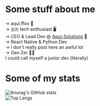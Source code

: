 # Some stuff about me
-> aqui.ffoo 🤠
<br>
-> 🇧🇷 tech enthusiast 🖥️
<br>
-> CEO & Lead Dev @ [Aqui-Solutions](https://www.github.com/Aqui-Solutions) 🚀
<br>
-> React Native & Python Dev
<br>
-> I don't really post here an awful lot
<br>
-> Gen Zer 👨‍💻
<br>
I could call myself a junior dev (literally)

# Some of my stats
![Anurag's GitHub stats](https://github-readme-stats.vercel.app/api?username=aquiffoo&show_icons=true&theme=transparent)
<br>
![Top Langs](https://github-readme-stats.vercel.app/api/top-langs/?username=aquiffoo&layout=compact&theme=transparent)
